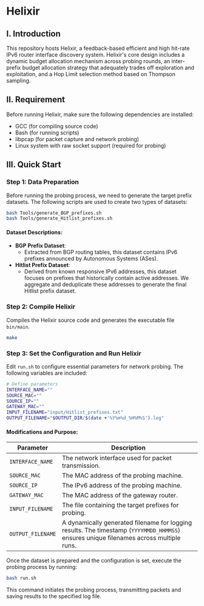 # Helixir

## I. Introduction

This repository hosts Helixir, a feedback-based efficient and high hit-rate IPv6 router interface discovery system. Helixir's core design includes a dynamic budget allocation mechanism across probing rounds, an inter-prefix budget allocation strategy that adequately trades off exploration and exploitation, and a Hop Limit selection method based on Thompson sampling. 

## II. Requirement

Before running Helixir, make sure the following dependencies are installed:

- GCC (for compiling source code)
- Bash (for running scripts)
- libpcap (for packet capture and network probing)
- Linux system with raw socket support (required for probing)

## III. Quick Start

### **Step 1: Data Preparation**

Before running the probing process, we need to generate the target prefix datasets. The following scripts are used to create two types of datasets:

```bash
bash Tools/generate_BGP_prefixes.sh
bash Tools/generate_Hitlist_prefixes.sh
```

#### **Dataset Descriptions:**

- **BGP Prefix Dataset**:
  - Extracted from BGP routing tables, this dataset contains IPv6 prefixes announced by Autonomous Systems (ASes).
- **Hitlist Prefix Dataset**:
  - Derived from known responsive IPv6 addresses, this dataset focuses on prefixes that historically contain active addresses. We aggregate and deduplicate these addresses to generate the final Hitlist prefix dataset.

### **Step 2: Compile Helixir**

Compiles the Helixir source code and generates the executable file `bin/main`.

```bash
make
```

### **Step 3: Set the Configuration and Run Helixir**

Edit `run.sh` to configure essential parameters for network probing. The following variables are included:

```bash
# Define parameters
INTERFACE_NAME=""
SOURCE_MAC=""
SOURCE_IP=""
GATEWAY_MAC=""
INPUT_FILENAME="input/Hitlist_prefixes.txt"
OUTPUT_FILENAME="$OUTPUT_DIR/$(date +'%Y%m%d_%H%M%S').log"
```

#### **Modifications and Purpose:**

| Parameter         | Description                                                  |
| ----------------- | ------------------------------------------------------------ |
| `INTERFACE_NAME`  | The network interface used for packet transmission.          |
| `SOURCE_MAC`      | The MAC address of the probing machine.                      |
| `SOURCE_IP`       | The IPv6 address of the probing machine.                     |
| `GATEWAY_MAC`     | The MAC address of the gateway router.                       |
| `INPUT_FILENAME`  | The file containing the target prefixes for probing.         |
| `OUTPUT_FILENAME` | A dynamically generated filename for logging results. The timestamp (`YYYYMMDD_HHMMSS`) ensures unique filenames across multiple runs. |

Once the dataset is prepared and the configuration is set, execute the probing process by running:

```bash
bash run.sh
```

This command initiates the probing process, transmitting packets and saving results to the specified log file.
